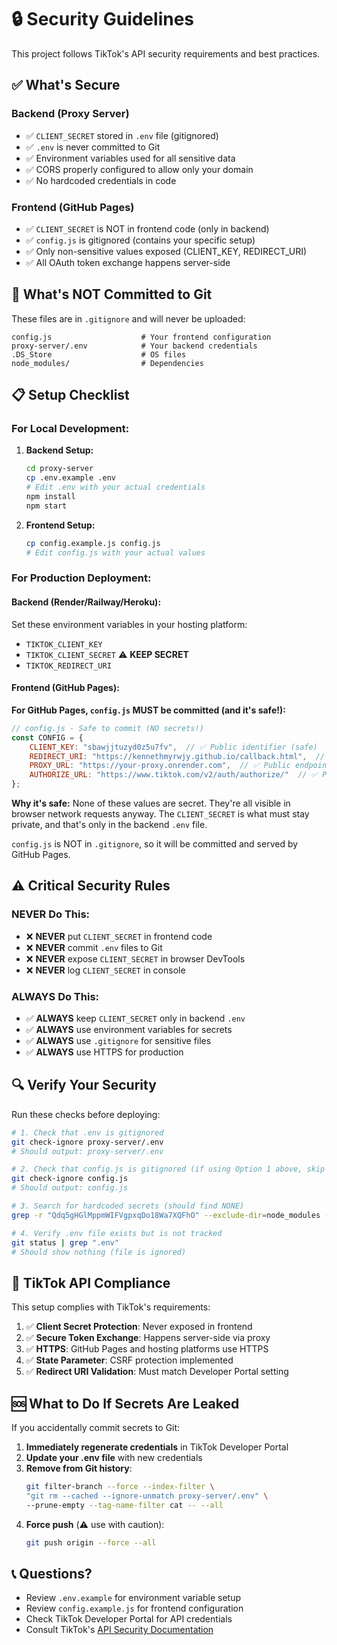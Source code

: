 # 🔒 Security Guidelines

This project follows TikTok's API security requirements and best practices.

## ✅ What's Secure

### Backend (Proxy Server)
- ✅ `CLIENT_SECRET` stored in `.env` file (gitignored)
- ✅ `.env` is never committed to Git
- ✅ Environment variables used for all sensitive data
- ✅ CORS properly configured to allow only your domain
- ✅ No hardcoded credentials in code

### Frontend (GitHub Pages)
- ✅ `CLIENT_SECRET` is NOT in frontend code (only in backend)
- ✅ `config.js` is gitignored (contains your specific setup)
- ✅ Only non-sensitive values exposed (CLIENT_KEY, REDIRECT_URI)
- ✅ All OAuth token exchange happens server-side

## 🚫 What's NOT Committed to Git

These files are in `.gitignore` and will never be uploaded:

```
config.js                    # Your frontend configuration
proxy-server/.env            # Your backend credentials
.DS_Store                    # OS files
node_modules/                # Dependencies
```

## 📋 Setup Checklist

### For Local Development:

1. **Backend Setup:**
   ```bash
   cd proxy-server
   cp .env.example .env
   # Edit .env with your actual credentials
   npm install
   npm start
   ```

2. **Frontend Setup:**
   ```bash
   cp config.example.js config.js
   # Edit config.js with your actual values
   ```

### For Production Deployment:

#### Backend (Render/Railway/Heroku):
Set these environment variables in your hosting platform:
- `TIKTOK_CLIENT_KEY`
- `TIKTOK_CLIENT_SECRET` ⚠️ **KEEP SECRET**
- `TIKTOK_REDIRECT_URI`

#### Frontend (GitHub Pages):

**For GitHub Pages, `config.js` MUST be committed (and it's safe!):**

```javascript
// config.js - Safe to commit (NO secrets!)
const CONFIG = {
    CLIENT_KEY: "sbawjjtuzyd0z5u7fv",  // ✅ Public identifier (safe)
    REDIRECT_URI: "https://kennethmyrwjy.github.io/callback.html",  // ✅ Public URL (safe)
    PROXY_URL: "https://your-proxy.onrender.com",  // ✅ Public endpoint (safe)
    AUTHORIZE_URL: "https://www.tiktok.com/v2/auth/authorize/"  // ✅ Public API (safe)
};
```

**Why it's safe:** None of these values are secret. They're all visible in browser network requests anyway. The `CLIENT_SECRET` is what must stay private, and that's only in the backend `.env` file.

`config.js` is NOT in `.gitignore`, so it will be committed and served by GitHub Pages.

## ⚠️ Critical Security Rules

### NEVER Do This:
- ❌ **NEVER** put `CLIENT_SECRET` in frontend code
- ❌ **NEVER** commit `.env` files to Git
- ❌ **NEVER** expose `CLIENT_SECRET` in browser DevTools
- ❌ **NEVER** log `CLIENT_SECRET` in console

### ALWAYS Do This:
- ✅ **ALWAYS** keep `CLIENT_SECRET` only in backend `.env`
- ✅ **ALWAYS** use environment variables for secrets
- ✅ **ALWAYS** use `.gitignore` for sensitive files
- ✅ **ALWAYS** use HTTPS for production

## 🔍 Verify Your Security

Run these checks before deploying:

```bash
# 1. Check that .env is gitignored
git check-ignore proxy-server/.env
# Should output: proxy-server/.env

# 2. Check that config.js is gitignored (if using Option 1 above, skip this)
git check-ignore config.js
# Should output: config.js

# 3. Search for hardcoded secrets (should find NONE)
grep -r "Qdq5gHGlMppmWIFVgpxqDo18Wa7XQFhO" --exclude-dir=node_modules --exclude=SECURITY.md .

# 4. Verify .env file exists but is not tracked
git status | grep ".env"
# Should show nothing (file is ignored)
```

## 📖 TikTok API Compliance

This setup complies with TikTok's requirements:

1. ✅ **Client Secret Protection**: Never exposed in frontend
2. ✅ **Secure Token Exchange**: Happens server-side via proxy
3. ✅ **HTTPS**: GitHub Pages and hosting platforms use HTTPS
4. ✅ **State Parameter**: CSRF protection implemented
5. ✅ **Redirect URI Validation**: Must match Developer Portal setting

## 🆘 What to Do If Secrets Are Leaked

If you accidentally commit secrets to Git:

1. **Immediately regenerate credentials** in TikTok Developer Portal
2. **Update your .env file** with new credentials
3. **Remove from Git history**:
   ```bash
   git filter-branch --force --index-filter \
   "git rm --cached --ignore-unmatch proxy-server/.env" \
   --prune-empty --tag-name-filter cat -- --all
   ```
4. **Force push** (⚠️ use with caution):
   ```bash
   git push origin --force --all
   ```

## 📞 Questions?

- Review `.env.example` for environment variable setup
- Review `config.example.js` for frontend configuration
- Check TikTok Developer Portal for API credentials
- Consult TikTok's [API Security Documentation](https://developers.tiktok.com/doc/oauth-user-access-token-management)

